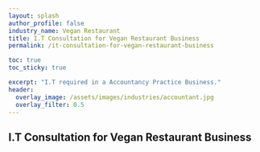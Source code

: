 ```yaml
---
layout: splash 
author_profile: false 
industry_name: Vegan Restaurant
title: I.T Consultation for Vegan Restaurant Business
permalink: /it-consultation-for-vegan-restaurant-business

toc: true
toc_sticky: true

excerpt: "I.T required in a Accountancy Practice Business."
header:
  overlay_image: /assets/images/industries/accountant.jpg
  overlay_filter: 0.5 
---
```


## I.T Consultation for Vegan Restaurant Business